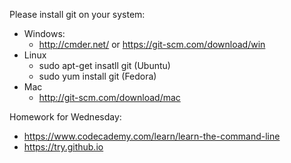 Please install git on your system:
  - Windows:
    - http://cmder.net/ or https://git-scm.com/download/win
  - Linux 
    - sudo apt-get insatll git (Ubuntu)
    - sudo yum install git (Fedora)
  - Mac
    - http://git-scm.com/download/mac

Homework for Wednesday:
  - https://www.codecademy.com/learn/learn-the-command-line
  - https://try.github.io

